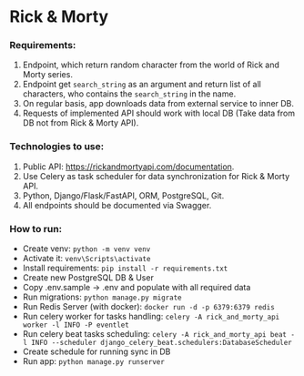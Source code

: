 # Rick & Morty

### Requirements:
1. Endpoint, which return random character from the world of Rick and Morty series.
2. Endpoint get `search_string` as an argument and return list of all characters, who contains the `search_string` in the name.
3. On regular basis, app downloads data from external service to inner DB.
4. Requests of implemented API should work with local DB (Take data from DB not from Rick & Morty API).

### Technologies to use:
1. Public API: https://rickandmortyapi.com/documentation.
2. Use Celery as task scheduler for data synchronization for Rick & Morty API.
3. Python, Django/Flask/FastAPI, ORM, PostgreSQL, Git.
4. All endpoints should be documented via Swagger.


### How to run:
- Create venv: `python -m venv venv`
- Activate it: `venv\Scripts\activate`
- Install requirements: `pip install -r requirements.txt`
- Create new PostgreSQL DB & User
- Copy .env.sample -> .env and populate with all required data
- Run migrations: `python manage.py migrate`
- Run Redis Server (with docker): `docker run -d -p 6379:6379 redis`
- Run celery worker for tasks handling: `celery -A rick_and_morty_api worker -l INFO -P eventlet`
- Run celery beat tasks scheduling: `celery -A rick_and_morty_api beat -l INFO --scheduler django_celery_beat.schedulers:DatabaseScheduler`
- Create schedule for running sync in DB
- Run app: `python manage.py runserver`
